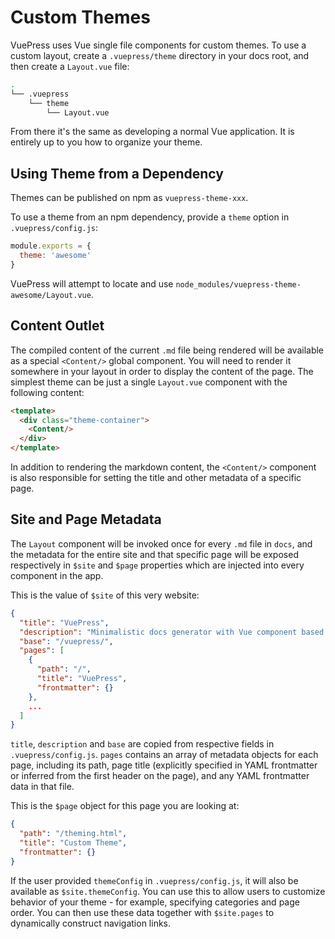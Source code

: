 # Custom Themes

VuePress uses Vue single file components for custom themes. To use a custom layout, create a `.vuepress/theme` directory in your docs root, and then create a `Layout.vue` file:

``` bash
.
└── .vuepress
    └── theme
        └── Layout.vue
```

From there it's the same as developing a normal Vue application. It is entirely up to you how to organize your theme.

## Using Theme from a Dependency

Themes can be published on npm as `vuepress-theme-xxx`.

To use a theme from an npm dependency, provide a `theme` option in `.vuepress/config.js`:

``` js
module.exports = {
  theme: 'awesome'
}
```

VuePress will attempt to locate and use `node_modules/vuepress-theme-awesome/Layout.vue`.

## Content Outlet

The compiled content of the current `.md` file being rendered will be available as a special `<Content/>` global component. You will need to render it somewhere in your layout in order to display the content of the page. The simplest theme can be just a single `Layout.vue` component with the following content:

``` html
<template>
  <div class="theme-container">
    <Content/>
  </div>
</template>
```

In addition to rendering the markdown content, the `<Content/>` component is also responsible for setting the title and other metadata of a specific page.

## Site and Page Metadata

The `Layout` component will be invoked once for every `.md` file in `docs`, and the metadata for the entire site and that specific page will be exposed respectively in `$site` and `$page` properties which are injected into every component in the app.

This is the value of `$site` of this very website:

``` json
{
  "title": "VuePress",
  "description": "Minimalistic docs generator with Vue component based layout system",
  "base": "/vuepress/",
  "pages": [
    {
      "path": "/",
      "title": "VuePress",
      "frontmatter": {}
    },
    ...
  ]
}
```

`title`, `description` and `base` are copied from respective fields in `.vuepress/config.js`. `pages` contains an array of metadata objects for each page, including its path, page title (explicitly specified in YAML frontmatter or inferred from the first header on the page), and any YAML frontmatter data in that file.

This is the `$page` object for this page you are looking at:

``` json
{
  "path": "/theming.html",
  "title": "Custom Theme",
  "frontmatter": {}
}
```

If the user provided `themeConfig` in `.vuepress/config.js`, it will also be available as `$site.themeConfig`. You can use this to allow users to customize behavior of your theme - for example, specifying categories and page order. You can then use these data together with `$site.pages` to dynamically construct navigation links.
